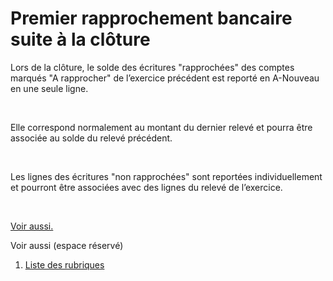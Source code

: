 # Premier rapprochement bancaire suite à la clôture



Lors de la clôture, le solde des écritures "rapprochées" des 
 comptes marqués "A rapprocher" de l’exercice précédent est reporté 
 en A-Nouveau en une seule ligne. 


 


Elle correspond normalement au montant du dernier relevé et pourra être 
 associée au solde du relevé précédent. 


 


Les lignes des écritures "non rapprochées" sont reportées 
 individuellement et pourront être associées avec des lignes du relevé 
 de l’exercice.


 


[Voir aussi.](javascript:RelatedTopic0.Click())


Voir aussi (espace réservé)
 

1. [Liste des rubriques](#)



